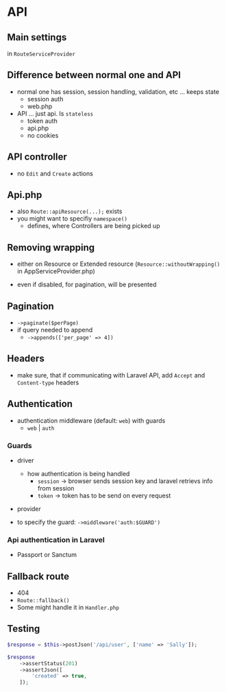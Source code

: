 # API

## Main settings

in `RouteServiceProvider`

## Difference between normal one and API

- normal one has session, session handling, validation, etc ... keeps state
  - session auth
  - web.php
- API ... just api. Is  `stateless`
  - token auth
  - api.php
  - no cookies


## API controller

- no `Edit` and `Create` actions

## Api.php

- also `Route::apiResource(...);` exists
- you might want to specifiy `namespace()` 
  - defines, where Controllers are being picked up

## Removing wrapping

- either on Resource or Extended resource (`Resource::withoutWrapping()` in AppServiceProvider.php)

- even if disabled, for pagination, will be presented

## Pagination

- `->paginate($perPage)`
- if query needed to append
  - `->appends(['per_page' => 4])`

## Headers

- make sure, that if communicating with Laravel API, add `Accept` and `Content-type` headers

## Authentication

- authentication middleware (default: `web`) with guards
  - `web` | `auth`

### Guards

- driver
  - how authentication is being handled
    - `session` -> browser sends session key and laravel retrievs info from session
    - `token` -> token has to be send on every request
- provider

- to specify the guard: `->middleware('auth:$GUARD')`

### Api authentication in Laravel

- Passport or Sanctum

## Fallback route

- 404
- `Route::fallback()`
- Some might handle it in `Handler.php`

## Testing

```php
$response = $this->postJson('/api/user', ['name' => 'Sally']);

$response
    ->assertStatus(201)
    ->assertJson([
        'created' => true,
    ]);
```